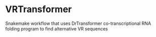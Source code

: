 # VRTransformer

Snakemake workflow that uses DrTransformer co-transcriptional RNA folding program to find alternative VR sequences 
